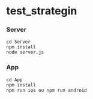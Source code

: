 # test_strategin

### Server

```
cd Server
npm install
node server.js
```
 
 
### App

```
cd App
npm install
npm run ios ou npm run android
```
